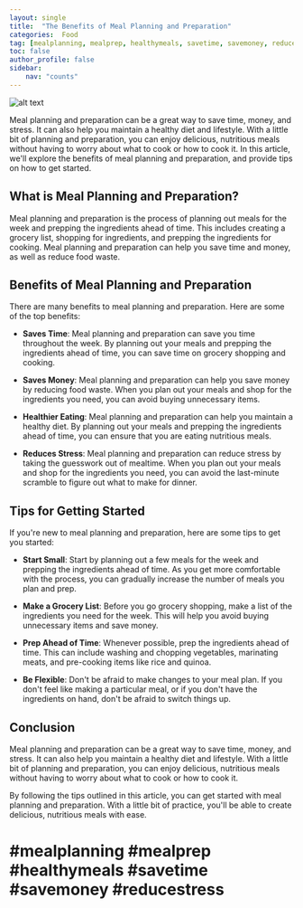 ```yaml
---
layout: single
title:  "The Benefits of Meal Planning and Preparation"
categories:  Food
tag: [mealplanning, mealprep, healthymeals, savetime, savemoney, reducestress, ]
toc: false
author_profile: false
sidebar:
    nav: "counts"
---
```

    
![alt text](https://images.pexels.com/photos/205961/pexels-photo-205961.jpeg?auto=compress&cs=tinysrgb&dpr=2&h=650&w=940)

Meal planning and preparation can be a great way to save time, money, and stress. It can also help you maintain a healthy diet and lifestyle. With a little bit of planning and preparation, you can enjoy delicious, nutritious meals without having to worry about what to cook or how to cook it. In this article, we'll explore the benefits of meal planning and preparation, and provide tips on how to get started. 

## What is Meal Planning and Preparation?

Meal planning and preparation is the process of planning out meals for the week and prepping the ingredients ahead of time. This includes creating a grocery list, shopping for ingredients, and prepping the ingredients for cooking. Meal planning and preparation can help you save time and money, as well as reduce food waste. 

## Benefits of Meal Planning and Preparation

There are many benefits to meal planning and preparation. Here are some of the top benefits: 

* **Saves Time**: Meal planning and preparation can save you time throughout the week. By planning out your meals and prepping the ingredients ahead of time, you can save time on grocery shopping and cooking. 

* **Saves Money**: Meal planning and preparation can help you save money by reducing food waste. When you plan out your meals and shop for the ingredients you need, you can avoid buying unnecessary items. 

* **Healthier Eating**: Meal planning and preparation can help you maintain a healthy diet. By planning out your meals and prepping the ingredients ahead of time, you can ensure that you are eating nutritious meals. 

* **Reduces Stress**: Meal planning and preparation can reduce stress by taking the guesswork out of mealtime. When you plan out your meals and shop for the ingredients you need, you can avoid the last-minute scramble to figure out what to make for dinner. 

## Tips for Getting Started

If you're new to meal planning and preparation, here are some tips to get you started: 

* **Start Small**: Start by planning out a few meals for the week and prepping the ingredients ahead of time. As you get more comfortable with the process, you can gradually increase the number of meals you plan and prep. 

* **Make a Grocery List**: Before you go grocery shopping, make a list of the ingredients you need for the week. This will help you avoid buying unnecessary items and save money. 

* **Prep Ahead of Time**: Whenever possible, prep the ingredients ahead of time. This can include washing and chopping vegetables, marinating meats, and pre-cooking items like rice and quinoa. 

* **Be Flexible**: Don't be afraid to make changes to your meal plan. If you don't feel like making a particular meal, or if you don't have the ingredients on hand, don't be afraid to switch things up. 

## Conclusion

Meal planning and preparation can be a great way to save time, money, and stress. It can also help you maintain a healthy diet and lifestyle. With a little bit of planning and preparation, you can enjoy delicious, nutritious meals without having to worry about what to cook or how to cook it. 

By following the tips outlined in this article, you can get started with meal planning and preparation. With a little bit of practice, you'll be able to create delicious, nutritious meals with ease. 

# #mealplanning #mealprep #healthymeals #savetime #savemoney #reducestress